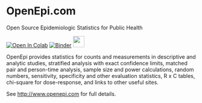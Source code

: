 OpenEpi.com
===========

Open Source Epidemiologic Statistics for Public Health

[![Open In Colab](https://colab.research.google.com/assets/colab-badge.svg)](https://colab.research.google.com/github/HIT-Tools/openepi-simplified/blob/master/Notebooks/OpenEpi_Simplified.ipynb)
[![Binder](https://mybinder.org/badge_logo.svg)](https://mybinder.org/v2/gh/HIT-Tools/openepi-simplified/master?filepath=Notebooks%2FOpenEpi_Simplified.ipynb)
[<img src="https://upload.wikimedia.org/wikipedia/commons/thumb/6/6b/WhatsApp.svg/239px-WhatsApp.svg.png" width="30" height="30">](https://api.whatsapp.com/send?text=OpenEpi%20provides%20statistics%20for%20counts%20and%20measurements%20in%20descriptive%20and%20analytic%20studies,%20stratified%20analysis%20with%20exact%20confidence%20limits,%20matched%20pair%20and%20person-time%20analysis,%20sample%20size%20and%20power%20calculations,%20random%20numbers,%20sensitivity,%20specificity%20and%20other%20evaluation%20statistics,%20RxC%20tables,%20chi-square%20for%20dose-response,%20and%20links%20to%20other%20useful%20sites.%20https://hit-tools.github.io/openepi%20)

OpenEpi provides statistics for counts and measurements in descriptive and analytic studies, stratified analysis with exact confidence limits, matched pair and person-time analysis, sample size and power calculations, random numbers, sensitivity, specificity and other evaluation statistics, R x C tables, chi-square for dose-response, and links to other useful sites.

See http://www.openepi.com for full details.
